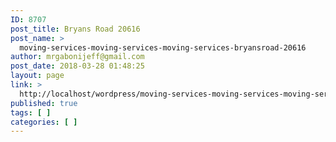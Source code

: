 ```yaml
---
ID: 8707
post_title: Bryans Road 20616
post_name: >
  moving-services-moving-services-moving-services-bryansroad-20616
author: mrgabonijeff@gmail.com
post_date: 2018-03-28 01:48:25
layout: page
link: >
  http://localhost/wordpress/moving-services-moving-services-moving-services-bryansroad-20616/
published: true
tags: [ ]
categories: [ ]
---
```

